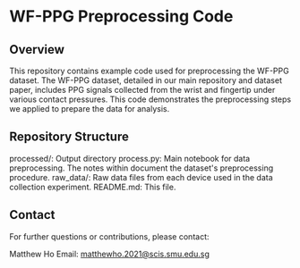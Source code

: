 # WF-PPG Preprocessing Code
## Overview
This repository contains example code used for preprocessing the WF-PPG dataset. The WF-PPG dataset, detailed in our main repository and dataset paper, includes PPG signals collected from the wrist and fingertip under various contact pressures. This code demonstrates the preprocessing steps we applied to prepare the data for analysis.

## Repository Structure
processed/: Output directory
process.py: Main notebook for data preprocessing. The notes within document the dataset's preprocessing procedure.
raw_data/: Raw data files from each device used in the data collection experiment.
README.md: This file.

## Contact
For further questions or contributions, please contact:

Matthew Ho
Email: matthewho.2021@scis.smu.edu.sg

